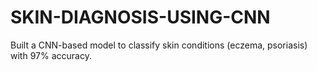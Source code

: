 # SKIN-DIAGNOSIS-USING-CNN
Built a CNN-based model to classify skin conditions (eczema, psoriasis) with 97% accuracy.
